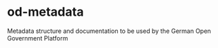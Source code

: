 od-metadata
==================

Metadata structure and documentation to be used by the German Open Government Platform